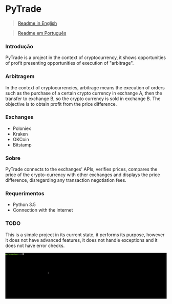 # PyTrade

> [Readme in English](README.md)


> [Readme em Português](README_PT-BR.md)

### Introdução
PyTrade is a project in the context of cryptocurrency, it shows opportunities of profit presenting opportunities of execution of "arbitrage".

### Arbitragem
In the context of cryptocurrencies, arbitrage means the execution of orders such as the purchase of a certain crypto currency in exchange A, then the transfer to exchange B, so the crypto currency is sold in exchange B. The objective is to obtain profit from the price difference.

### Exchanges
- Poloniex
- Kraken
- OKCoin
- Bitstamp

### Sobre
PyTrade connects to the exchanges' APIs, verifies prices, compares the price of the crypto-currency with other exchanges and displays the price difference, disregarding any transaction negotiation fees.

### Requerimentos
- Python 3.5
- Connection with the internet

### TODO
This is a simple project in its current state, it performs its purpose, however it does not have advanced features, it does not handle exceptions and it does not have error checks.


![Demo](assets/demo.gif)